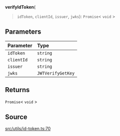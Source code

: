 **verifyIdToken**(

> `idToken`,
> `clientId`,
> `issuer`,
> `jwks`): `Promise`\< `void` \>

## Parameters

| Parameter  | Type              |
| :--------- | :---------------- |
| `idToken`  | `string`          |
| `clientId` | `string`          |
| `issuer`   | `string`          |
| `jwks`     | `JWTVerifyGetKey` |

## Returns

`Promise`\< `void` \>

## Source

[src/utils/id-token.ts:70](https://github.com/logto-io/js/blob/d2c2dce/packages/js/src/utils/id-token.ts#L70)
